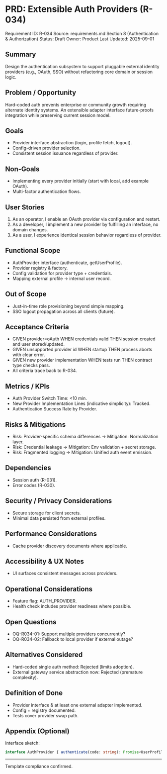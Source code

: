 # PRD: Extensible Auth Providers (R-034)

Requirement ID: R-034
Source: requirements.md Section 8 (Authentication & Authorization)
Status: Draft
Owner: Product
Last Updated: 2025-09-01

## Summary

Design the authentication subsystem to support pluggable external identity providers (e.g., OAuth, SSO) without refactoring core domain or session logic.

## Problem / Opportunity

Hard-coded auth prevents enterprise or community growth requiring alternate identity systems. An extensible adapter interface future-proofs integration while preserving current session model.

## Goals

- Provider interface abstraction (login, profile fetch, logout).
- Config-driven provider selection.
- Consistent session issuance regardless of provider.

## Non-Goals

- Implementing every provider initially (start with local, add example OAuth).
- Multi-factor authentication flows.

## User Stories

1. As an operator, I enable an OAuth provider via configuration and restart.
2. As a developer, I implement a new provider by fulfilling an interface, no domain changes.
3. As a user, I experience identical session behavior regardless of provider.

## Functional Scope

- AuthProvider interface (authenticate, getUserProfile).
- Provider registry & factory.
- Config validation for provider type + credentials.
- Mapping external profile → internal user record.

## Out of Scope

- Just-in-time role provisioning beyond simple mapping.
- SSO logout propagation across all clients (future).

## Acceptance Criteria

- GIVEN provider=oAuth WHEN credentials valid THEN session created and user stored/updated.
- GIVEN unsupported provider id WHEN startup THEN process aborts with clear error.
- GIVEN new provider implementation WHEN tests run THEN contract type checks pass.
- All criteria trace back to R-034.

## Metrics / KPIs

- Auth Provider Switch Time: <10 min.
- New Provider Implementation Lines (indicative simplicity): Tracked.
- Authentication Success Rate by Provider.

## Risks & Mitigations

- Risk: Provider-specific schema differences → Mitigation: Normalization layer.
- Risk: Credential leakage → Mitigation: Env validation + secret storage.
- Risk: Fragmented logging → Mitigation: Unified auth event emission.

## Dependencies

- Session auth (R-031).
- Error codes (R-030).

## Security / Privacy Considerations

- Secure storage for client secrets.
- Minimal data persisted from external profiles.

## Performance Considerations

- Cache provider discovery documents where applicable.

## Accessibility & UX Notes

- UI surfaces consistent messages across providers.

## Operational Considerations

- Feature flag: AUTH_PROVIDER.
- Health check includes provider readiness where possible.

## Open Questions

- OQ-R034-01: Support multiple providers concurrently?
- OQ-R034-02: Fallback to local provider if external outage?

## Alternatives Considered

- Hard-coded single auth method: Rejected (limits adoption).
- External gateway service abstraction now: Rejected (premature complexity).

## Definition of Done

- Provider interface & at least one external adapter implemented.
- Config + registry documented.
- Tests cover provider swap path.

## Appendix (Optional)

Interface sketch:

```ts
interface AuthProvider { authenticate(code: string): Promise<UserProfile>; }
```

---
Template compliance confirmed.
